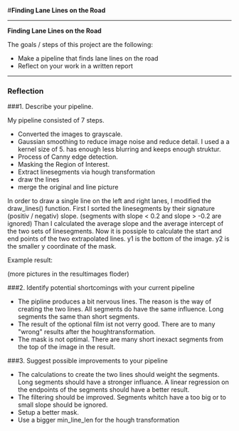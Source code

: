 #**Finding Lane Lines on the Road** 

---

**Finding Lane Lines on the Road**

The goals / steps of this project are the following:
* Make a pipeline that finds lane lines on the road
* Reflect on your work in a written report

---

### Reflection

###1. Describe your pipeline.

My pipeline consisted of 7 steps.
 
* Converted the images to grayscale. 
* Gaussian smoothing to reduce image noise and reduce detail. I used a a kernel size of 5. has enough less blurring and keeps enough struktur.
* Process of Canny edge detection. 
* Masking the Region of Interest.
* Extract linesegments via hough transformation
* draw the lines
* merge the original and line picture


In order to draw a single line on the left and right lanes, I modified the draw_lines() function.
First I sorted the linesegments by their signature (positiv / negativ) slope. (segments with slope < 0.2 and slope > -0.2 are ignored)
Than I calculated the average slope and the average intercept of the two sets of linesegments.
Now it is possiple to calculate the start and end points of the two extrapolated lines.
y1 is the bottom of the image.
y2 is the smaller y coordinate of the mask. 

Example result: 

[//]: # (Image References)

[image1]: ./resultimages/solidWhiteCurve.jpg_first_result.png "first SolidWhiteCurve"
[image1]: ./resultimages/solidWhiteCurve.jpg_result.png "Endresult SolidWhiteCurve"

(more pictures in the resultimages floder)

###2. Identify potential shortcomings with your current pipeline

* The pipline produces a bit nervous lines. The reason is the way of creating the two lines. All segments do have the same influence. Long segments the same than short segments.
* The result of the optional film ist not verry good. There are to many "wrong" results after the houghtransformation.
* The mask is not optimal. There are many short inexact segments from the top of the image in the result.  


###3. Suggest possible improvements to your pipeline

* The calculations to create the two lines should weight the segments. Long segments should have a stronger influance. A linear regression on the endpoints of the segments should have a better result. 
* The filtering should be improved. Segments whitch have a too big or to small slope should be ignored. 
* Setup a better mask.
* Use a bigger min_line_len for the hough transformation

